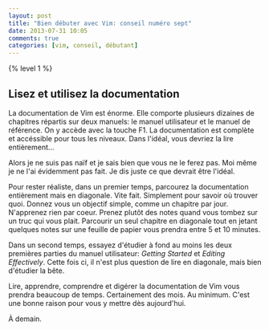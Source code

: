```yaml
---
layout: post
title: "Bien débuter avec Vim: conseil numéro sept"
date: 2013-07-31 10:05
comments: true
categories: [vim, conseil, débutant]
---
```


{% level 1 %}

Lisez et utilisez la documentation
----------------------------------
La documentation de Vim est énorme. Elle comporte plusieurs
dizaines de chapitres répartis sur deux manuels: le manuel utilisateur 
et le manuel de référence. On y accède avec la touche F1.
La documentation est complète et accéssible pour tous les niveaux.
Dans l'idéal, vous devriez la lire entièrement…

<!-- more -->

Alors je ne suis pas naïf et
je sais bien que vous ne le ferez pas. Moi même je ne l'ai évidemment pas fait.
Je dis juste ce que devrait être l'idéal.

Pour rester réaliste, dans un premier
temps, parcourez la documentation entièrement mais en diagonale. Vite fait.
Simplement pour savoir où trouver quoi.
Donnez vous un objectif simple, comme un chapitre par jour.
N'apprenez rien par coeur. Prenez plutôt des notes
quand vous tombez sur un truc qui vous plait.
Parcourir un seul chapitre en diagonale tout en jetant quelques notes
sur une feuille de papier vous prendra entre 5 et 10 minutes.

Dans un second temps, essayez d'étudier à fond au moins les deux premières
parties du manuel utilisateur:
*Getting Started* et *Editing Effectively*. 
Cette fois ci, il n'est plus question de lire en diagonale, mais bien
d'étudier la bête.

Lire, apprendre, comprendre et digérer la documentation de Vim vous prendra
beaucoup de temps. Certainement
des mois. Au minimum. C'est une bonne raison pour vous y mettre dès
aujourd'hui.

À demain.
